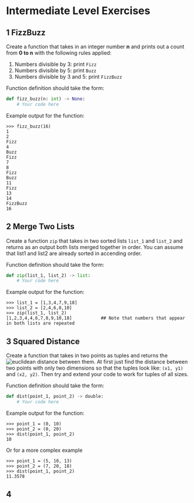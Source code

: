 # Intermediate Level Exercises

## 1 FizzBuzz
 Create a function that takes in an integer number **n** and prints out a count from **0 to n** with the following rules applied:
 
 1. Numbers divisible by 3: print `Fizz`
 2. Numbers divisible by 5: print `Buzz`
 3. Numbers divisible by 3 and 5: print `FizzBuzz`

Function definition should take the form:
```python
def fizz_buzz(n: int) -> None:
    # Your code here
```

Example output for the function:
```
>>> fizz_buzz(16)
1
2
Fizz
4
Buzz
Fizz
7
8
Fizz
Buzz
11
Fizz
13
14
FizzBuzz
16
```

## 2 Merge Two Lists

Create a function `zip` that takes in two sorted lists `list_1` and `list_2` and returns as an output both lists merged together in order.  You can assume that list1 and list2 are already sorted in accending order.

Function definition should take the form:
```python
def zip(list_1, list_2) -> list:
    # Your code here
```

Example output for the function:
```
>>> list_1 = [1,3,4,7,9,18]
>>> list_2 = [2,4,6,8,10]
>>> zip(list_1, list_2)
[1,2,3,4,4,6,7,8,9,10,18]           ## Note that numbers that appear in both lists are repeated
```

## 3 Squared Distance

Create a function that takes in two points as tuples and returns the ![euclidean distance](https://en.wikipedia.org/wiki/Euclidean_distance) between them.  At first just find the distance between two points with only two dimensions so that the tuples look like: `(x1, y1)` and `(x2, y2)`.  Then try and extend your code to work for tuples of all sizes.

Function definition should take the form:
```python
def dist(point_1, point_2) -> double:
    # Your code here
```


Example output for the function:
```
>>> point_1 = (0, 10)
>>> point_2 = (0, 20)
>>> dist(point_1, point_2)
10
```
Or for a more complex example
```
>>> point_1 = (5, 10, 13)
>>> point_2 = (7, 20, 18)
>>> dist(point_1, point_2)
11.3578
```


## 4 
